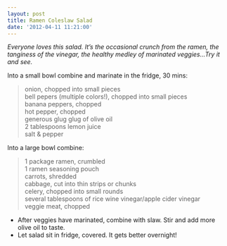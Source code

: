 ```yaml
---
layout: post
title: Ramen Coleslaw Salad
date: '2012-04-11 11:21:00'
---
```


*Everyone loves this salad. It’s the occasional crunch from the ramen, the tanginess of the vinegar, the healthy medley of marinated veggies...Try it and see.*

Into a small bowl combine and marinate in the fridge, 30 mins:

> onion, chopped into small pieces   
> bell pepers (multiple colors!), chopped into small pieces     
> banana peppers, chopped     
> hot pepper, chopped     
> generous glug glug of olive oil     
> 2 tablespoons lemon juice     
> salt & pepper     

Into a large bowl combine:

> 1 package ramen, crumbled    
> 1 ramen seasoning pouch     
> carrots, shredded     
> cabbage, cut into thin strips or chunks     
> celery, chopped into small rounds     
> several tablespoons of rice wine vinegar/apple cider vinegar     
> veggie meat, chopped     

* After veggies have marinated, combine with slaw. Stir and add more olive oil to taste. 
* Let salad sit in fridge, covered. It gets better overnight!